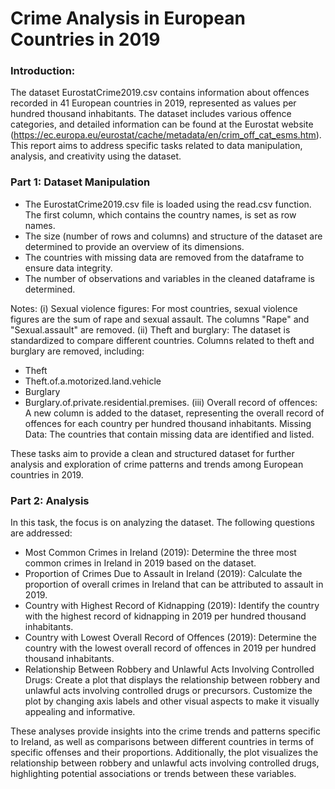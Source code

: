 # Crime Analysis in European Countries in 2019

### Introduction:
The dataset EurostatCrime2019.csv contains information about offences recorded in 
41 European countries in 2019, represented as values per hundred thousand inhabitants. 
The dataset includes various offence categories, and detailed information can be found at the Eurostat website 
(https://ec.europa.eu/eurostat/cache/metadata/en/crim_off_cat_esms.htm). 
This report aims to address specific tasks related to data manipulation, analysis, and creativity using the dataset.

### Part 1: Dataset Manipulation
- The EurostatCrime2019.csv file is loaded using the read.csv function.
The first column, which contains the country names, is set as row names.
- The size (number of rows and columns) and structure of the dataset are determined to provide an overview of its dimensions.
- The countries with missing data are removed from the dataframe to ensure data integrity.
- The number of observations and variables in the cleaned dataframe is determined.

Notes:
(i) Sexual violence figures: 
For most countries, sexual violence figures are the sum of rape and sexual assault. 
The columns "Rape" and "Sexual.assault" are removed.
(ii) Theft and burglary: The dataset is standardized to compare different countries. 
Columns related to theft and burglary are removed, including:
- Theft
- Theft.of.a.motorized.land.vehicle
- Burglary
- Burglary.of.private.residential.premises.
(iii) Overall record of offences: A new column is added to the dataset, representing the overall record of offences for
each country per hundred thousand inhabitants.
Missing Data: The countries that contain missing data are identified and listed.

These tasks aim to provide a clean and structured dataset for further analysis and exploration of crime patterns and 
trends among European countries in 2019.

### Part 2: Analysis
In this task, the focus is on analyzing the dataset. The following questions are addressed:
- Most Common Crimes in Ireland (2019): Determine the three most common crimes in Ireland in 2019 based on the dataset.
- Proportion of Crimes Due to Assault in Ireland (2019):
Calculate the proportion of overall crimes in Ireland that can be attributed to assault in 2019.
- Country with Highest Record of Kidnapping (2019):
Identify the country with the highest record of kidnapping in 2019 per hundred thousand inhabitants.
- Country with Lowest Overall Record of Offences (2019):
Determine the country with the lowest overall record of offences in 2019 per hundred thousand inhabitants.
- Relationship Between Robbery and Unlawful Acts Involving Controlled Drugs:
Create a plot that displays the relationship between robbery and unlawful acts involving controlled drugs or precursors.
Customize the plot by changing axis labels and other visual aspects to make it visually appealing and informative.

These analyses provide insights into the crime trends and patterns specific to Ireland,
as well as comparisons between different countries in terms of specific offenses and their proportions. 
Additionally, the plot visualizes the relationship between robbery and unlawful acts involving controlled drugs,
highlighting potential associations or trends between these variables.
